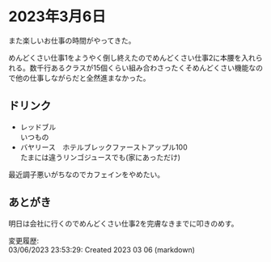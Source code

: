 # 2023年3月6日

また楽しいお仕事の時間がやってきた。

めんどくさい仕事1をようやく倒し終えたのでめんどくさい仕事2に本腰を入れられる。数千行あるクラスが15個くらい組み合わさったくそめんどくさい機能なので他の仕事しながらだと全然進まなかった。

## ドリンク

- レッドブル  
いつもの
- バヤリース　ホテルブレックファーストアップル100  
たまには違うリンゴジュースでも(家にあっただけ)

最近調子悪いがちなのでカフェインをやめたい。

## あとがき

明日は会社に行くのでめんどくさい仕事2を完膚なきまでに叩きのめす。

変更履歴:  
03/06/2023 23:53:29: Created 2023 03 06 (markdown)  
